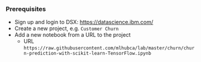 ### Prerequisites

- Sign up and login to DSX: https://datascience.ibm.com/
- Create a new project, e.g. `Customer Churn`
- Add a new notebook from a URL to the project
  - URL `https://raw.githubusercontent.com/mlhubca/lab/master/churn/churn-prediction-with-scikit-learn-TensorFlow.ipynb`
